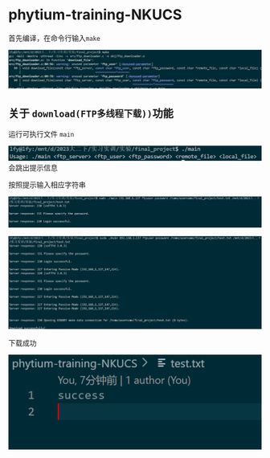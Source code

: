 # phytium-training-NKUCS

首先编译，在命令行输入`make`

![1721466378661](image/README/1721466378661.png)

## 关于 `download(FTP多线程下载))`功能

运行可执行文件 `main`

![1721466432577](image/README/1721466432577.png)会跳出提示信息

按照提示输入相应字符串

![1721466487083](image/README/1721466487083.png)

![1721466514723](image/README/1721466514723.png)

下载成功

![1721466672911](image/README/1721466672911.png)

